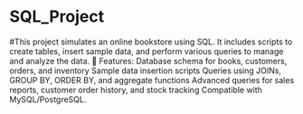# SQL_Project
#This project simulates an online bookstore using SQL. It includes scripts to create tables, insert sample data, and perform various queries to manage and analyze the data.
🔹 Features:
Database schema for books, customers, orders, and inventory
Sample data insertion scripts
Queries using JOINs, GROUP BY, ORDER BY, and aggregate functions
Advanced queries for sales reports, customer order history, and stock tracking
Compatible with MySQL/PostgreSQL.

